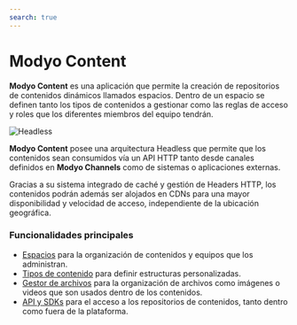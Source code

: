 ```yaml
---
search: true
---
```


# Modyo Content

**Modyo Content** es una aplicación que permite la creación de repositorios de contenidos dinámicos llamados espacios. Dentro de un espacio se definen tanto los tipos de contenidos a gestionar como las reglas de acceso y roles que los diferentes miembros del equipo tendrán.

![Headless](/assets/img/content/header.jpg)

**Modyo Content** posee una arquitectura Headless que permite que los contenidos sean consumidos vía un API HTTP tanto desde canales definidos en **Modyo Channels** como de sistemas o aplicaciones externas.

Gracias a su sistema integrado de caché y gestión de Headers HTTP, los contenidos podrán además ser alojados en CDNs para una mayor disponibilidad y velocidad de acceso, independiente de la ubicación geográfica.

### Funcionalidades principales

- [Espacios](/platform/content/spaces.html) para la organización de contenidos y equipos que los administran.
- [Tipos de contenido](/platform/content/types.html) para definir estructuras personalizadas.
- [Gestor de archivos](/platform/content/asset-manager.html) para la organización de archivos como imágenes o videos que son usados dentro de los contenidos.
- [API y SDKs](/platform/content/public-api-reference.html) para el acceso a los repositorios de contenidos, tanto dentro como fuera de la plataforma.
